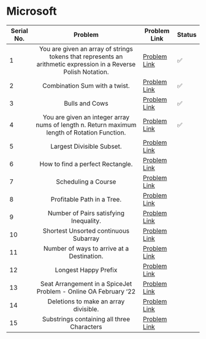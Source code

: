 # Microsoft

| Serial No. | Problem | Problem Link | Status |
| ---------- |:-------:| ------------ | ------ |
| 1 | You are given an array of strings tokens that represents an arithmetic expression in a Reverse Polish Notation. | [Problem Link](https://leetcode.com/problems/evaluate-reverse-polish-notation/) | ✅ |
| 2 | Combination Sum with a twist. | [Problem Link](https://leetcode.com/problems/combination-sum-iii/) | ✅ |
| 3 | Bulls and Cows | [Problem Link](https://leetcode.com/problems/bulls-and-cows/) | ✅ |
| 4 | You are given an integer array nums of length n. Return maximum length of Rotation Function. | [Problem Link](https://leetcode.com/problems/rotate-function/) | ✅   |
| 5 | Largest Divisible Subset. | [Problem Link](https://leetcode.com/problems/largest-divisible-subset/) |   |
| 6 | How to find a perfect Rectangle. | [Problem Link](https://leetcode.com/problems/perfect-rectangle/) |   |
| 7 | Scheduling a Course | [Problem Link](https://leetcode.com/problems/course-schedule/) |   |
| 8 | Profitable Path in a Tree. | [Problem Link](https://leetcode.com/problems/most-profitable-path-in-a-tree/) |   |
| 9 | Number of Pairs satisfying Inequality. | [Problem Link](https://leetcode.com/problems/number-of-pairs-satisfying-inequality/) |   |
| 10 | Shortest Unsorted continuous Subarray | [Problem Link](https://leetcode.com/problems/shortest-unsorted-continuous-subarray/) |   |
| 11 | Number of ways to arrive at a Destination. | [Problem Link](https://leetcode.com/problems/number-of-ways-to-arrive-at-destination/) |   |
| 12 | Longest Happy Prefix | [Problem Link](https://leetcode.com/problems/longest-happy-prefix/) |   |
| 13 | Seat Arrangement in a SpiceJet Problem - Online OA February ‘22 | [Problem Link](https://leetcode.com/problems/airplane-seat-assignment-probability/) |   |
| 14 | Deletions to make an array divisible. | [Problem Link](https://leetcode.com/problems/minimum-deletions-to-make-array-divisible/) |   |
| 15 | Substrings containing all three Characters | [Problem Link](https://leetcode.com/problems/number-of-substrings-containing-all-three-characters/) |   |
